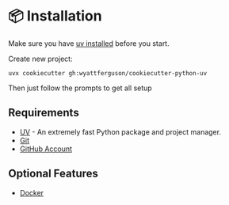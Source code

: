 # 📦 Installation

Make sure you have [uv installed](https://docs.astral.sh/uv/getting-started/installation/) before you start.

Create new project:

```
uvx cookiecutter gh:wyattferguson/cookiecutter-python-uv
```

Then just follow the prompts to get all setup

## Requirements

- [UV](https://docs.astral.sh/uv/getting-started/installation/) - An extremely fast Python package and project manager.
- [Git](https://git-scm.com/)
- [GitHub Account](https://github.com/)

## Optional Features

- [Docker](https://www.docker.com/products/docker-desktop/)

